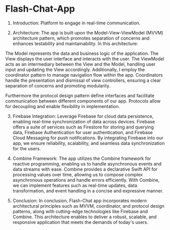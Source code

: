 # Flash-Chat-App
1. Introduction:
Platform to engage in real-time communication.

2. Architecture:
The app is built upon the Model-View-ViewModel (MVVM) architecture pattern, which promotes separation of concerns and enhances testability and maintainability. In this architecture:

The Model represents the data and business logic of the application.
The View displays the user interface and interacts with the user.
The ViewModel acts as an intermediary between the View and the Model, handling user input and updating the View accordingly.
Additionally, I employ the coordinator pattern to manage navigation flow within the app. Coordinators handle the presentation and dismissal of view controllers, ensuring a clear separation of concerns and promoting modularity.

Furthermore the protocol design pattern define interfaces and facilitate communication between different components of our app. Protocols allow for decoupling and enable flexibility in implementation.

3. Firebase Integration:
Leverage Firebase for cloud data persistence, enabling real-time synchronization of data across devices. Firebase offers a suite of services such as Firestore for storing and querying data, Firebase Authentication for user authentication, and Firebase Cloud Messaging for push notifications. By integrating Firebase into our app, we ensure reliability, scalability, and seamless data synchronization for the users.

4. Combine Framework:
The app utilizes the Combine framework for reactive programming, enabling us to handle asynchronous events and data streams with ease. Combine provides a declarative Swift API for processing values over time, allowing us to compose complex asynchronous operations and handle errors efficiently. With Combine, we can implement features such as real-time updates, data transformation, and event handling in a concise and expressive manner.

5. Conclusion:
In conclusion, Flash-Chat app incorporates modern architectural principles such as MVVM, coordinator, and protocol design patterns, along with cutting-edge technologies like Firebase and Combine. This architecture enables to deliver a robust, scalable, and responsive application that meets the demands of today's users.
